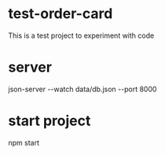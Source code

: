# test-order-card
This is a test project to experiment with code

# server
json-server --watch data/db.json --port 8000

# start project
npm start